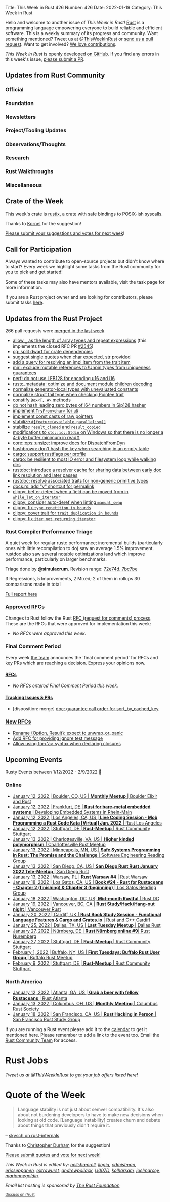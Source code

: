 Title: This Week in Rust 426
Number: 426
Date: 2022-01-19
Category: This Week in Rust

Hello and welcome to another issue of *This Week in Rust*!
[Rust](http://rust-lang.org) is a programming language empowering everyone to build reliable and efficient software.
This is a weekly summary of its progress and community.
Want something mentioned? Tweet us at [@ThisWeekInRust](https://twitter.com/ThisWeekInRust) or [send us a pull request](https://github.com/rust-lang/this-week-in-rust).
Want to get involved? [We love contributions](https://github.com/rust-lang/rust/blob/master/CONTRIBUTING.md).

*This Week in Rust* is openly developed [on GitHub](https://github.com/rust-lang/this-week-in-rust).
If you find any errors in this week's issue, [please submit a PR](https://github.com/rust-lang/this-week-in-rust/pulls).

## Updates from Rust Community

### Official

### Foundation

### Newsletters

### Project/Tooling Updates

### Observations/Thoughts

### Research

### Rust Walkthroughs

### Miscellaneous

## Crate of the Week

This week's crate is [rustix](https://github.com/bytecodealliance/rustix), a crate with safe bindings to POSIX-ish syscalls.

Thanks to [Kornel](https://users.rust-lang.org/t/crate-of-the-week/2704/1003) for the suggestion!

[Please submit your suggestions and votes for next week][submit_crate]!

[submit_crate]: https://users.rust-lang.org/t/crate-of-the-week/2704

## Call for Participation

Always wanted to contribute to open-source projects but didn't know where to start?
Every week we highlight some tasks from the Rust community for you to pick and get started!

Some of these tasks may also have mentors available, visit the task page for more information.

If you are a Rust project owner and are looking for contributors, please submit tasks [here][guidelines].

[guidelines]: https://users.rust-lang.org/t/twir-call-for-participation/4821

## Updates from the Rust Project

266 pull requests were [merged in the last week][merged]

[merged]: https://github.com/search?q=is%3Apr+org%3Arust-lang+is%3Amerged+merged%3A2022-01-03..2022-01-10

* [allow `_` as the length of array types and repeat expressions](https://github.com/rust-lang/rust/pull/91907) (this implements the closed RFC PR [#2545](https://github.com/rust-lang/rfcs/pull/2545))
* [cg: split dwarf for crate dependencies](https://github.com/rust-lang/rust/pull/89819)
* [suggest single quotes when char expected, str provided](https://github.com/rust-lang/rust/pull/92507)
* [add a query for resolving an impl item from the trait item](https://github.com/rust-lang/rust/pull/90639)
* [miri: exclude mutable references to !Unpin types from uniqueness guarantees](https://github.com/rust-lang/miri/pull/1952)
* [perf: do not use LEB128 for encoding u16 and i16](https://github.com/rust-lang/rust/pull/92314)
* [rustc_metadata: optimize and document module children decoding](https://github.com/rust-lang/rust/pull/92086)
* [normalize generator-local types with unevaluated constants](https://github.com/rust-lang/rust/pull/92636)
* [normalize struct tail type when checking Pointee trait](https://github.com/rust-lang/rust/pull/92248)
* [constify `Box<T, A>` methods](https://github.com/rust-lang/rust/pull/91884)
* [do not hash leading zero bytes of i64 numbers in Sip128 hasher](https://github.com/rust-lang/rust/pull/92103)
* [implement `TryFrom<char>` for `u8`](https://github.com/rust-lang/rust/pull/84640)
* [implement const casts of raw pointers](https://github.com/rust-lang/rust/pull/92657)
* [stabilize `#[feature(available_parallelism)]`](https://github.com/rust-lang/rust/pull/92632)
* [stabilize `result_cloned` and `result_copied`](https://github.com/rust-lang/rust/pull/92483)
* [modifications to `std::io::Stdin` on Windows so that there is no longer a 4-byte buffer minimum in read()](https://github.com/rust-lang/rust/pull/91754)
* [core::ops::unsize: improve docs for DispatchFromDyn](https://github.com/rust-lang/rust/pull/91587)
* [hashbrown: don't hash the key when searching in an empty table](https://github.com/rust-lang/hashbrown/pull/305)
* [cargo: support rustflags per profile](https://github.com/rust-lang/cargo/pull/10217)
* [cargo: be resilient to most IO error and filesystem loop while walking dirs](https://github.com/rust-lang/cargo/pull/10214)
* [rustdoc: introduce a resolver cache for sharing data between early doc link resolution and later passes](https://github.com/rust-lang/rust/pull/92608)
* [rustdoc: resolve associated traits for non-generic primitive types](https://github.com/rust-lang/rust/pull/92443)
* [docs.rs: add "y" shortcut for permalink](https://github.com/rust-lang/docs.rs/pull/1583)
* [clippy: better detect when a field can be moved from in `while_let_on_iterator`](https://github.com/rust-lang/rust-clippy/pull/8221)
* [clippy: consider auto-deref when linting `manual_swap`](https://github.com/rust-lang/rust-clippy/pull/8220)
* [clippy: fix `type_repetition_in_bounds`](https://github.com/rust-lang/rust-clippy/pull/8224)
* [clippy: cover trait for `trait_duplication_in_bounds`](https://github.com/rust-lang/rust-clippy/pull/8252)
* [clippy: fix `iter_not_returning_iterator`](https://github.com/rust-lang/rust-clippy/pull/8228)

### Rust Compiler Performance Triage

A quiet week for regular rustc performance; incremental builds
(particularly ones with little recompilation to do) saw an average 1.5%
improvement. rustdoc also saw several notable optimizations land which improve
performance, particularly on larger benchmarks.

Triage done by **@simulacrum**.
Revision range: [72e74d..7bc7be](https://perf.rust-lang.org/?start=72e74d7b9cf1a7901650227e74650f1fcc797600&end=7bc7be860f99f4a40d45b0f74e2d01b02e072357&absolute=false&stat=instructions%3Au)

3 Regressions, 5 Improvements, 2 Mixed; 2 of them in rollups
30 comparisons made in total

[Full report here](https://github.com/rust-lang/rustc-perf/blob/master/triage/2022-01-18.md)

### [Approved RFCs](https://github.com/rust-lang/rfcs/commits/master)

Changes to Rust follow the Rust [RFC (request for comments) process](https://github.com/rust-lang/rfcs#rust-rfcs). These
are the RFCs that were approved for implementation this week:

* *No RFCs were approved this week.*

### Final Comment Period

Every week [the team](https://www.rust-lang.org/team.html) announces the
'final comment period' for RFCs and key PRs which are reaching a
decision. Express your opinions now.

#### [RFCs](https://github.com/rust-lang/rfcs/labels/final-comment-period)

* *No RFCs entered Final Comment Period this week.*

#### [Tracking Issues & PRs](https://github.com/rust-lang/rust/issues?q=is%3Aopen+label%3Afinal-comment-period+sort%3Aupdated-desc)

* [disposition: merge] [doc: guarantee call order for sort_by_cached_key](https://github.com/rust-lang/rust/pull/89621)

### [New RFCs](https://github.com/rust-lang/rfcs/pulls)

* [Rename {Option, Result}::expect to unwrap_or_panic](https://github.com/rust-lang/rfcs/pull/3218)
* [Add RFC for providing ignore test message](https://github.com/rust-lang/rfcs/pull/3217)
* [Allow using for<'a> syntax when declaring closures](https://github.com/rust-lang/rfcs/pull/3216)

## Upcoming Events

Rusty Events between 1/12/2022 - 2/9/2022 🦀

### Online

* [January 12, 2022 | Boulder, CO, US | **Monthly Meetup** | Boulder Elixir and Rust](https://www.meetup.com/boulder-elixir-rust/events/zvxcsrydccbqb/)
* [January 12, 2022 | Frankfurt, DE | **Rust for bare-metal embedded systems** | Developing Embedded Systems in Rhein-Main](https://www.meetup.com/Developing-Embedded-Systems-in-Rhein-Main/events/282321009)
* [January 12, 2022 | Los Angeles, CA, US | **Live Coding Session - Mob Programming a Rust Code Kata [Virtual] Jan. 2022** | Rust Los Angeles](https://www.meetup.com/Rust-Los-Angeles/events/282580016/)
* [January 12, 2022 | Stuttgart, DE | **Rust-Meetup** | Rust Community Stuttgart](https://www.meetup.com/Rust-Community-Stuttgart/events/gjrtqsydccbqb/)
* [January 13, 2022 | Charlottesville, VA, US | **Higher kinded polymorphism** | Charlottesville Rust Meetup](https://www.meetup.com/Charlottesville-Rust-Meetup/events/282990814)
* [January 13, 2022 | Minneapolis, MN, US | **Safe Systems Programming in Rust: The Promise and the Challenge** | Software Engineering Reading Group](https://www.meetup.com/meetup-group-bxuhnetv/events/282770888)
* [January 13, 2022 | San Diego, CA, US | **San Diego Rust Rust January 2022 Tele-Meetup** | San Diego Rust](https://www.meetup.com/San-Diego-Rust/events/283032744)
* [January 13, 2022 | Warsaw, PL | **Rust Warsaw #4** | Rust Warsaw](https://www.meetup.com/pl-PL/Rust-Warsaw/events/282879405/)
* [January 18, 2022 | Los Gatos, CA, US | **Book #24 - Rust for Rustaceans - Chapter 2 (finishing) & Chapter 3 (beginning)** | Los Gatos Reading Group](https://www.meetup.com/Los-Gatos-Rust-Reading-Group/events/283210346/)
* [January 18, 2022 | Washington, DC, US| **Mid-month Rustful** | Rust DC](https://www.meetup.com/RustDC/events/vdhxgsydccbxb/)
* [January 19, 2022 | Vancouver, BC, CA | **Rust Study/Hack/Hang-out night** | Vancouver Rust](https://www.meetup.com/Vancouver-Rust/events/nwcmpsydccbzb)
* [January 20, 2022 | Cardiff, UK | **Rust Book Study Session - Functional Language Features & Cargo and Crates.io** | Rust and C++ Cardiff](https://www.meetup.com/rust-and-c-plus-plus-in-cardiff/events/283204522/)
* [January 25, 2022 | Dallas, TX, US | **Last Tuesday Meetup** | Dallas Rust](https://www.meetup.com/Dallas-Rust/events/jqxqwrydccbhc/)
* [January 27, 2022 | Nürnberg, DE | **Rust Nürnberg online #9**| Rust Nuremberg](https://www.meetup.com/rust-noris/events/283118050/)
* [January 27, 2022 | Stuttgart, DE | **Rust-Meetup** | Rust Community Stuttgart](https://www.meetup.com/Rust-Community-Stuttgart/events/282545254)
* [February 1, 2022 | Buffalo, NY, US | **First Tuesdays: Buffalo Rust User Group** | Buffalo Rust Meetup](https://www.meetup.com/Buffalo-Rust-Meetup/events/283011769)
* [February 9, 2022 | Stuttgart, DE | **Rust-Meetup** | Rust Community Stuttgart](https://www.meetup.com/Rust-Community-Stuttgart/events/282545292)

### North America

* [January 12, 2022 | Atlanta, GA, US | **Grab a beer with fellow Rustaceans** | Rust Atlanta](https://www.meetup.com/Rust-ATL/events/lhpkmsydccbqb/)
* [January 13, 2022 | Columbus, OH, US | **Monthly Meeting** | Columbus Rust Society](https://www.meetup.com/columbus-rs/events/dpkhgrydccbrb/)
* [January 18, 2022 | San Francisco, CA, US | **Rust Hacking in Person** | San Francisco Rust Study Group](https://www.meetup.com/san-francisco-rust-study-group/events/283208406/)


If you are running a Rust event please add it to the [calendar] to get
it mentioned here. Please remember to add a link to the event too.
Email the [Rust Community Team][community] for access.

[calendar]: https://www.google.com/calendar/embed?src=apd9vmbc22egenmtu5l6c5jbfc%40group.calendar.google.com
[community]: mailto:community-team@rust-lang.org

# Rust Jobs

*Tweet us at [@ThisWeekInRust](https://twitter.com/ThisWeekInRust) to get your job offers listed here!*

# Quote of the Week

> Language stability is not just about semver compatibility. It's also about not burdening developers to have to make new decisions when looking at old code. \[Language instability\] creates churn and debate about things that previously didn't require it.

– [skysch on rust-internals](https://internals.rust-lang.org/t/rust-2030-christmas-list-inout-methods/15944/3)

Thanks to [Christopher Durham](https://users.rust-lang.org/t/twir-quote-of-the-week/328/1165) for the suggestion!

[Please submit quotes and vote for next week!](https://users.rust-lang.org/t/twir-quote-of-the-week/328)

*This Week in Rust is edited by: [nellshamrell](https://github.com/nellshamrell), [llogiq](https://github.com/llogiq), [cdmistman](https://github.com/cdmistman), [ericseppanen](https://github.com/ericseppanen), [extrawurst](https://github.com/extrawurst), [andrewpollack](https://github.com/andrewpollack), [U007D](https://github.com/U007D), [kolharsam](https://github.com/kolharsam), [joelmarcey](https://github.com/joelmarcey), [mariannegoldin](https://github.com/mariannegoldin).*

*Email list hosting is sponsored by [The Rust Foundation](https://foundation.rust-lang.org/)*

<small>[Discuss on r/rust](https://www.reddit.com/r/rust/comments/k5nsab/this_week_in_rust_367/)</small>
